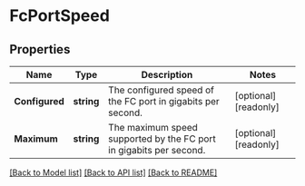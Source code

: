 # FcPortSpeed

## Properties

Name | Type | Description | Notes
------------ | ------------- | ------------- | -------------
**Configured** | **string** | The configured speed of the FC port in gigabits per second.  | [optional] [readonly] 
**Maximum** | **string** | The maximum speed supported by the FC port in gigabits per second.  | [optional] [readonly] 

[[Back to Model list]](../README.md#documentation-for-models) [[Back to API list]](../README.md#documentation-for-api-endpoints) [[Back to README]](../README.md)


